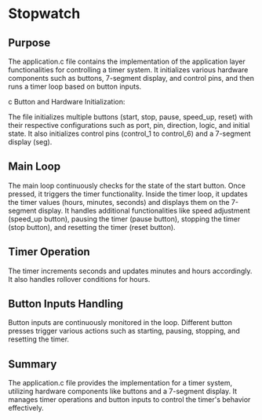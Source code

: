 # Stopwatch
## Purpose
The application.c file contains the implementation of the application layer functionalities for controlling a timer system. It initializes various hardware components such as buttons, 7-segment display, and control pins, and then runs a timer loop based on button inputs.

c Button and Hardware Initialization:

The file initializes multiple buttons (start, stop, pause, speed_up, reset) with their respective configurations such as port, pin, direction, logic, and initial state.
It also initializes control pins (control_1 to control_6) and a 7-segment display (seg).
## Main Loop

The main loop continuously checks for the state of the start button. Once pressed, it triggers the timer functionality.
Inside the timer loop, it updates the timer values (hours, minutes, seconds) and displays them on the 7-segment display.
It handles additional functionalities like speed adjustment (speed_up button), pausing the timer (pause button), stopping the timer (stop button), and resetting the timer (reset button).

## Timer Operation

The timer increments seconds and updates minutes and hours accordingly. It also handles rollover conditions for hours.
## Button Inputs Handling

Button inputs are continuously monitored in the loop. Different button presses trigger various actions such as starting, pausing, stopping, and resetting the timer.

## Summary
The application.c file provides the implementation for a timer system, utilizing hardware components like buttons and a 7-segment display. It manages timer operations and button inputs to control the timer's behavior effectively.
